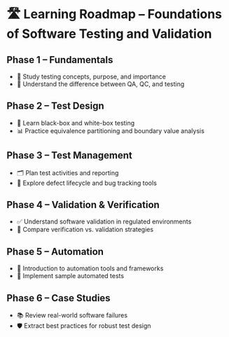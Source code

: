 # 🛣️ Learning Roadmap – Foundations of Software Testing and Validation

## Phase 1 – Fundamentals
- 📖 Study testing concepts, purpose, and importance  
- 📝 Understand the difference between QA, QC, and testing  

## Phase 2 – Test Design
- 🎯 Learn black-box and white-box testing  
- 📊 Practice equivalence partitioning and boundary value analysis  

## Phase 3 – Test Management
- 🗂️ Plan test activities and reporting  
- 🧩 Explore defect lifecycle and bug tracking tools  

## Phase 4 – Validation & Verification
- ✅ Understand software validation in regulated environments  
- 🔎 Compare verification vs. validation strategies  

## Phase 5 – Automation
- 🤖 Introduction to automation tools and frameworks  
- 🔧 Implement sample automated tests  

## Phase 6 – Case Studies
- 📚 Review real-world software failures  
- 🛡️ Extract best practices for robust test design  
